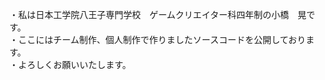 ・私は日本工学院八王子専門学校　ゲームクリエイター科四年制の小橋　晃です。<br>
・ここにはチーム制作、個人制作で作りましたソースコードを公開しております。<br>
・よろしくお願いいたします。

<!---
kobasi-akira/kobasi-akira is a ✨ special ✨ repository because its `README.md` (this file) appears on your GitHub profile.
You can click the Preview link to take a look at your changes.
--->

